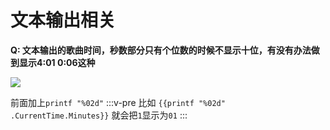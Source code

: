 # 文本输出相关

**Q: 文本输出的歌曲时间，秒数部分只有个位数的时候不显示十位，有没有办法做到显示4:01 0:06这种**

![](/assets/Screenshot_20240903_215652.png)

前面加上`printf "%02d"`
:::v-pre
比如 `{{printf "%02d" .CurrentTime.Minutes}}` 就会把`1`显示为`01`
:::
